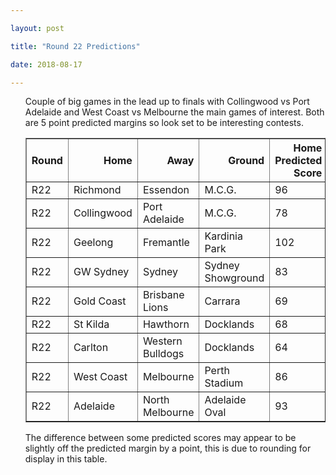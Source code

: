 ```yaml
---

layout: post

title: "Round 22 Predictions"

date: 2018-08-17

---
```

<ul class="post">

<div class="blurb">

<p>Couple of big games in the lead up to finals with Collingwood vs Port Adelaide and West Coast vs Melbourne the main games of interest. Both are 5 point predicted margins so look set to be interesting contests.</p>

<table border="1" class="dataframe">   <thead>     <tr style="text-align: right;">       <th>Round</th>       <th>Home</th>       <th>Away</th>       <th>Ground</th>       <th>Home Predicted Score</th>       <th>Away Predicted Score</th>       <th>Predicted Margin</th>     </tr>   </thead>   <tbody>     <tr>       <td>R22</td>       <td>Richmond</td>       <td>Essendon</td>       <td>M.C.G.</td>       <td>96</td>       <td>73</td>       <td>24</td>     </tr>     <tr>       <td>R22</td>       <td>Collingwood</td>       <td>Port Adelaide</td>       <td>M.C.G.</td>       <td>78</td>       <td>73</td>       <td>5</td>     </tr>     <tr>       <td>R22</td>       <td>Geelong</td>       <td>Fremantle</td>       <td>Kardinia Park</td>       <td>102</td>       <td>60</td>       <td>42</td>     </tr>     <tr>       <td>R22</td>       <td>GW Sydney</td>       <td>Sydney</td>       <td>Sydney Showground</td>       <td>83</td>       <td>71</td>       <td>12</td>     </tr>     <tr>       <td>R22</td>       <td>Gold Coast</td>       <td>Brisbane Lions</td>       <td>Carrara</td>       <td>69</td>       <td>103</td>       <td>-34</td>     </tr>     <tr>       <td>R22</td>       <td>St Kilda</td>       <td>Hawthorn</td>       <td>Docklands</td>       <td>68</td>       <td>104</td>       <td>-35</td>     </tr>     <tr>       <td>R22</td>       <td>Carlton</td>       <td>Western Bulldogs</td>       <td>Docklands</td>       <td>64</td>       <td>101</td>       <td>-37</td>     </tr>     <tr>       <td>R22</td>       <td>West Coast</td>       <td>Melbourne</td>       <td>Perth Stadium</td>       <td>86</td>       <td>91</td>       <td>-5</td>     </tr>     <tr>       <td>R22</td>       <td>Adelaide</td>       <td>North Melbourne</td>       <td>Adelaide Oval</td>       <td>93</td>       <td>88</td>       <td>5</td>     </tr>   </tbody> </table>

<p>The difference between some predicted scores may appear to be slightly off the predicted margin by a point, this is due to rounding for display in this table.</p>

</div><!-- /.blurb -->	

</ul>
